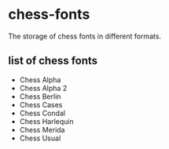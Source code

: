 # chess-fonts
The storage of chess fonts in different formats.

## list of chess fonts

 * Chess Alpha
 * Chess Alpha 2
 * Chess Berlin
 * Chess Cases
 * Chess Condal
 * Chess Harlequin
 * Chess Merida
 * Chess Usual